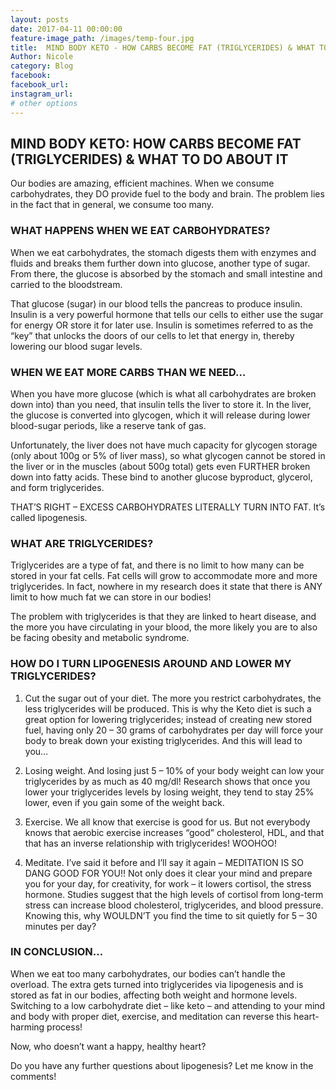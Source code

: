 ```yaml
---
layout: posts
date: 2017-04-11 00:00:00
feature-image_path: /images/temp-four.jpg
title:  MIND BODY KETO - HOW CARBS BECOME FAT (TRIGLYCERIDES) & WHAT TO DO ABOUT IT
Author: Nicole
category: Blog
facebook:
facebook_url:
instagram_url:
# other options
---
```



## MIND BODY KETO: HOW CARBS BECOME FAT (TRIGLYCERIDES) & WHAT TO DO ABOUT IT

Our bodies are amazing, efficient machines. When we consume carbohydrates, they DO provide fuel to the body and brain. The problem lies in the fact that in general, we consume too many.

### WHAT HAPPENS WHEN WE EAT CARBOHYDRATES?

When we eat carbohydrates, the stomach digests them with enzymes and fluids and breaks them further down into glucose, another type of sugar. From there, the glucose is absorbed by the stomach and small intestine and carried to the bloodstream.

That glucose (sugar) in our blood tells the pancreas to produce insulin. Insulin is a very powerful hormone that tells our cells to either use the sugar for energy OR store it for later use. Insulin is sometimes referred to as the “key” that unlocks the doors of our cells to let that energy in, thereby lowering our blood sugar levels.


### WHEN WE EAT MORE CARBS THAN WE NEED…

When you have more glucose (which is what all carbohydrates are broken down into) than you need, that insulin tells the liver to store it. In the liver, the glucose is converted into glycogen, which it will release during lower blood-sugar periods, like a reserve tank of gas.

Unfortunately, the liver does not have much capacity for glycogen storage (only about 100g or 5% of liver mass), so what glycogen cannot be stored in the liver or in the muscles (about 500g total) gets even FURTHER broken down into fatty acids. These bind to another glucose byproduct, glycerol, and form triglycerides.

THAT’S RIGHT – EXCESS CARBOHYDRATES LITERALLY TURN INTO FAT. It’s called lipogenesis.


### WHAT ARE TRIGLYCERIDES?


Triglycerides are a type of fat, and there is no limit to how many can be stored in your fat cells. Fat cells will grow to accommodate more and more triglycerides. In fact, nowhere in my research does it state that there is ANY limit to how much fat we can store in our bodies!

The problem with triglycerides is that they are linked to heart disease, and the more you have circulating in your blood, the more likely you are to also be facing obesity and metabolic syndrome.


### HOW DO I TURN LIPOGENESIS AROUND AND LOWER MY TRIGLYCERIDES?

1. Cut the sugar out of your diet. The more you restrict carbohydrates, the less triglycerides will be produced. This is why the Keto diet is such a great option for lowering triglycerides; instead of creating new stored fuel, having only 20 – 30 grams of carbohydrates per day will force your body to break down your existing triglycerides. And this will lead to you…

2. Losing weight. And losing just 5 – 10% of your body weight can low your triglycerides by as much as 40 mg/dl! Research shows that once you lower your triglycerides levels by losing weight, they tend to stay 25% lower, even if you gain some of the weight back.

3. Exercise. We all know that exercise is good for us. But not everybody knows that aerobic exercise increases “good” cholesterol, HDL, and that that has an inverse relationship with triglycerides! WOOHOO!

4. Meditate. I’ve said it before and I’ll say it again – MEDITATION IS SO DANG GOOD FOR YOU!! Not only does it clear your mind and prepare you for your day, for creativity, for work – it lowers cortisol, the stress hormone. Studies suggest that the high levels of cortisol from long-term stress can increase blood cholesterol, triglycerides, and blood pressure. Knowing this, why WOULDN’T you find the time to sit quietly for 5 – 30 minutes per day?


### IN CONCLUSION…

When we eat too many carbohydrates, our bodies can’t handle the overload. The extra gets turned into triglycerides via lipogenesis and is stored as fat in our bodies, affecting both weight and hormone levels. Switching to a low carbohydrate diet – like keto – and attending to your mind and body with proper diet, exercise, and meditation can reverse this heart-harming process!

Now, who doesn’t want a happy, healthy heart?

Do you have any further questions about lipogenesis? Let me know in the comments!

